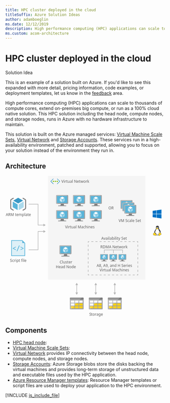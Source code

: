 ```yaml
---
title: HPC cluster deployed in the cloud
titleSuffix: Azure Solution Ideas
author: adamboeglin
ms.date: 12/12/2019
description: High performance computing (HPC) applications can scale to thousands of compute cores, extend on-premises big compute, or run as a 100% cloud native solution. This HPC solution including the head node, compute nodes, and storage nodes, runs in Azure with no hardware infrastructure to maintain.
ms.custom: acom-architecture
---
```

# HPC cluster deployed in the cloud

<div class="alert">
    <p class="alert-title">
        <span class="icon is-left" aria-hidden="true">
            <span class="icon docon docon-lightbulb" role="presentation"></span>
        </span>Solution Idea</p>
    <p>This is an example of a solution built on Azure. If you'd like to see this expanded with more detail, pricing information, code examples, or deployment templates, let us know in the <a href="#feedback">feedback</a> area.</p>
</div>

High performance computing (HPC) applications can scale to thousands of compute cores, extend on-premises big compute, or run as a 100% cloud native solution. This HPC solution including the head node, compute nodes, and storage nodes, runs in Azure with no hardware infrastructure to maintain.

This solution is built on the Azure managed services: [Virtual Machine Scale Sets](https://azure.microsoft.com/services/virtual-machine-scale-sets/), [Virtual Network](https://azure.microsoft.com/services/virtual-network/) and [Storage Accounts](https://azure.microsoft.com/services/storage/). These services run in a high-availability environment, patched and supported, allowing you to focus on your solution instead of the environment they run in.

## Architecture

<svg class="architecture-diagram" aria-labelledby="hpc-cluster" height="446.681" viewbox="0 0 497.36 446.681" width="497.36" xmlns="http://www.w3.org/2000/svg">
    <path fill="#ededed" opacity=".5" d="M135.423 0h307.156v328H135.423z"/>
    <path fill="none" stroke="#b5b5b5" stroke-miterlimit="10" stroke-width="1.643" d="M73.895 89.594h29.715v66.084h18.111"/>
    <path fill="#b5b5b5" d="M120.523 159.773l7.093-4.095-7.093-4.096v8.191z"/>
    <path fill="none" stroke="#b5b5b5" stroke-miterlimit="10" stroke-width="1.643" d="M73.895 233.903h29.715v-58h18.111"/>
    <path fill="#b5b5b5" d="M120.523 179.998l7.093-4.095-7.093-4.096v8.191z"/>
    <text fill="#5d5d5d" font-family="SegoeUI, Segoe UI" font-size="12" transform="translate(326 106.445)">
        OR
    </text>
    <path fill="none" stroke="#b5b5b5" stroke-miterlimit="10" stroke-width="1.643" d="M286.061 369.996v-25.841"/>
    <path fill="#b5b5b5" d="M290.156 368.798l-4.095 7.093-4.096-7.093h8.191zM290.156 345.354l-4.095-7.093-4.096 7.093h8.191z"/>
    <path fill="none" stroke="#b5b5b5" stroke-miterlimit="10" stroke-width="1.643" d="M346.171 369.996v-25.841"/>
    <path fill="#b5b5b5" d="M350.267 368.798l-4.096 7.093-4.095-7.093h8.191zM350.267 345.354l-4.096-7.093-4.095 7.093h8.191z"/>
    <path fill="none" stroke="#b5b5b5" stroke-miterlimit="10" stroke-width="1.643" d="M225.862 369.996v-25.841"/>
    <path fill="#b5b5b5" d="M229.958 368.798l-4.096 7.093-4.095-7.093h8.191zM229.958 345.354l-4.096-7.093-4.095 7.093h8.191z"/>
    <text fill="#5d5d5d" font-family="SegoeUI, Segoe UI" font-size="12" transform="translate(303.415 201.545)">
        <tspan letter-spacing="-.02em">A</tspan><tspan x="7.506" y="0">vailability Set</tspan>
    </text>
    <g fill="none" stroke="#b5b5b5" stroke-miterlimit="10" stroke-width="1.757">
        <path d="M419.113 310.172v3.21h-3.209"/>
        <path stroke-dasharray="6.547 6.547" d="M409.357 313.382H268.596"/>
        <path d="M265.322 313.382h-3.209v-3.21"/>
        <path stroke-dasharray="6.601 6.601" d="M262.113 303.571v-89.116"/>
        <path d="M262.113 211.154v-3.21h3.209"/>
        <path stroke-dasharray="6.547 6.547" d="M271.869 207.944H412.63"/>
        <path d="M415.904 207.944h3.209v3.21"/>
        <path stroke-dasharray="6.601 6.601" d="M419.113 217.755v89.117"/>
    </g>
    <text fill="#5d5d5d" font-family="SegoeUI, Segoe UI" font-size="12" transform="translate(1.414 127.228)">
        ARM template
    </text>
    <path d="M40.677 87.362a.428.428 0 01-.22-.064l-14.711-8.49a.445.445 0 01-.223-.389.437.437 0 01.223-.382L40.362 69.6a.452.452 0 01.442 0l14.714 8.5a.445.445 0 010 .769L40.9 87.3a.438.438 0 01-.222.063" fill="#3999c6"/>
    <path d="M38.562 108a.444.444 0 01-.226-.059l-14.664-8.465a.436.436 0 01-.226-.386V82.105a.45.45 0 01.226-.389.463.463 0 01.448 0l14.662 8.464a.45.45 0 01.218.387v16.987a.437.437 0 01-.438.445M42.711 108a.474.474 0 01-.226-.059.444.444 0 01-.22-.386V90.677a.452.452 0 01.22-.387l14.66-8.461a.458.458 0 01.448 0 .452.452 0 01.22.385v16.877a.446.446 0 01-.22.386l-14.665 8.464a.4.4 0 01-.217.058" fill="#59b4d9"/>
    <path d="M42.711 108a.474.474 0 01-.226-.059.444.444 0 01-.22-.386V90.677a.452.452 0 01.22-.387l14.66-8.461a.458.458 0 01.448 0 .452.452 0 01.22.385v16.877a.446.446 0 01-.22.386l-14.665 8.464a.4.4 0 01-.217.058" fill="#fff" opacity=".5" style="isolation:isolate"/>
    <path d="M25.188 109.886a1.45 1.45 0 01-.726-.195l-6.845-3.952a4.211 4.211 0 01-1.987-3.439V77.133a4.206 4.206 0 011.987-3.441l6.845-3.952a1.455 1.455 0 011.455 2.519l-6.845 3.952a1.4 1.4 0 00-.532.922V102.3a1.4 1.4 0 00.532.922l6.845 3.952a1.455 1.455 0 01-.729 2.715zM56.072 69.544a1.45 1.45 0 01.726.2l6.845 3.952a4.21 4.21 0 011.987 3.442V102.3a4.206 4.206 0 01-1.987 3.441L56.8 109.69a1.455 1.455 0 01-1.455-2.519l6.845-3.952a1.4 1.4 0 00.532-.922V77.133a1.4 1.4 0 00-.532-.922l-6.845-3.952a1.455 1.455 0 01.729-2.715z" fill="#7a7a7a"/>
    <g>
        <text fill="#5d5d5d" font-family="SegoeUI, Segoe UI" font-size="12" transform="translate(14.823 271.537)">
            Script file
        </text>
        <path fill="#59b4d9" d="M60.631 210.345l-4.8-4.8-2-2h-35.2v50h44v-41.2l-2-2z"/>
        <path fill="#fff" opacity=".8" style="isolation:isolate" d="M53.631 205.545h-33v46h40v-39h-7v-7z"/>
        <path d="M33.238 234.675l-9.692-4.656v-1.15l9.692-5.058v2.062l-7.087 3.516v.043l7.087 3.191zM45.5 220.175l-7.521 18.146h-2.29l7.489-18.146zM57.864 229.954l-9.692 4.656v-2.051l7.1-3.158v-.065l-7.1-3.517v-2.062l9.692 5.047z" fill="#59b4d9"/>
    </g>
    <g>
        <text fill="#5d5d5d" font-family="SegoeUI, Segoe UI" font-size="12" transform="translate(171.74 277.139)">
            Cluster<tspan x="-11.936" y="14.4">Head Node</tspan>
        </text>
        <path d="M195.8 247.769h-10.425c1.253 4.424-.43 5.058-7.8 5.058v2.316h25.073v-2.316c-7.373 0-8.1-.632-6.842-5.058" fill="#7a7a7a"/>
        <path d="M206.964 219.75h-33.946a2.169 2.169 0 00-2.084 2.183v23.673a2.157 2.157 0 002.084 2.165h33.947a2.37 2.37 0 002.317-2.165v-23.673a2.378 2.378 0 00-2.317-2.183" fill="#a0a1a2"/>
        <path d="M206.988 219.752H173.017a2.168 2.168 0 00-2.084 2.183v23.672a2.157 2.157 0 002.084 2.166h.808z" fill="#fff" opacity=".2" style="isolation:isolate"/>
        <path fill="#59b4d9" d="M206.288 222.701v22.119H173.84v-22.119h32.448z"/>
        <path fill="#59b4d9" d="M173.84 244.82h.044v-22.118l29.666-.045h.001l-29.711.045v22.118z"/>
        <path fill="#a0a1a2" d="M177.571 252.826h25.073v2.317h-25.073z"/>
        <path d="M190.5 221.356a.544.544 0 11-.545-.545.545.545 0 01.545.545" fill="#b8d432"/>
        <path d="M190.525 233.09a.213.213 0 01-.1-.029l-6.752-3.9a.208.208 0 01-.1-.177.2.2 0 01.1-.176l6.712-3.872a.205.205 0 01.2 0l6.754 3.9a.205.205 0 010 .353l-6.709 3.872a.207.207 0 01-.1.029" fill="#fff"/>
        <path d="M189.555 242.563a.193.193 0 01-.1-.028l-6.732-3.885a.2.2 0 01-.1-.177v-7.8a.207.207 0 01.31-.177l6.731 3.884a.214.214 0 01.1.179v7.8a.208.208 0 01-.1.177.215.215 0 01-.1.028" fill="#fff" opacity=".7" style="isolation:isolate"/>
        <path d="M191.461 242.563a.22.22 0 01-.106-.028.208.208 0 01-.1-.177v-7.748a.212.212 0 01.1-.177l6.731-3.884a.2.2 0 01.2 0 .2.2 0 01.1.176v7.747a.2.2 0 01-.1.177l-6.729 3.885a.181.181 0 01-.1.028" fill="#fff" opacity=".4" style="isolation:isolate"/>
    </g>
    <g>
        <text fill="#5d5d5d" font-family="SegoeUI, Segoe UI" font-size="12" transform="translate(188.906 166.482)">
            Virtual Machines
        </text>
        <path d="M185.437 136.62H175.01c1.253 4.424-.43 5.058-7.8 5.058v2.316h25.073v-2.316c-7.373 0-8.1-.632-6.842-5.058" fill="#7a7a7a"/>
        <path d="M196.6 108.6h-33.947a2.169 2.169 0 00-2.084 2.183v23.673a2.157 2.157 0 002.084 2.165H196.6a2.37 2.37 0 002.317-2.165v-23.672a2.378 2.378 0 00-2.317-2.184" fill="#a0a1a2"/>
        <path d="M196.623 108.6h-33.971a2.168 2.168 0 00-2.084 2.183v23.672a2.157 2.157 0 002.084 2.166h.808z" fill="#fff" opacity=".2" style="isolation:isolate"/>
        <path fill="#59b4d9" d="M195.923 111.552v22.12h-32.448v-22.12h32.448z"/>
        <path fill="#59b4d9" d="M163.475 133.672h.044v-22.119l29.666-.045h.001l-29.711.045v22.119z"/>
        <path fill="#a0a1a2" d="M167.206 141.678h25.073v2.317h-25.073z"/>
        <path d="M180.139 110.208a.544.544 0 11-.545-.545.545.545 0 01.545.545" fill="#b8d432"/>
        <path d="M180.16 121.941a.213.213 0 01-.1-.029l-6.752-3.9a.208.208 0 01-.1-.177.2.2 0 01.1-.176l6.712-3.872a.205.205 0 01.2 0l6.754 3.9a.205.205 0 010 .353l-6.709 3.872a.207.207 0 01-.1.029" fill="#fff"/>
        <path d="M179.19 131.414a.193.193 0 01-.1-.028l-6.732-3.885a.2.2 0 01-.1-.177v-7.8a.207.207 0 01.31-.177l6.731 3.884a.214.214 0 01.1.179v7.8a.208.208 0 01-.1.177.215.215 0 01-.1.028" fill="#fff" opacity=".7" style="isolation:isolate"/>
        <path d="M181.1 131.414a.22.22 0 01-.106-.028.208.208 0 01-.1-.177v-7.748a.212.212 0 01.1-.177l6.731-3.884a.2.2 0 01.2 0 .2.2 0 01.1.176v7.747a.2.2 0 01-.1.177l-6.729 3.885a.181.181 0 01-.1.028" fill="#fff" opacity=".4" style="isolation:isolate"/>
        <g>
            <path d="M238.731 136.62H228.3c1.253 4.424-.43 5.058-7.8 5.058v2.316h25.073v-2.316c-7.373 0-8.1-.632-6.842-5.058" fill="#7a7a7a"/>
            <path d="M249.893 108.6h-33.946a2.169 2.169 0 00-2.084 2.183v23.673a2.157 2.157 0 002.084 2.165h33.947a2.37 2.37 0 002.317-2.165v-23.672a2.378 2.378 0 00-2.317-2.183" fill="#a0a1a2"/>
            <path d="M249.917 108.6H215.946a2.168 2.168 0 00-2.084 2.183v23.672a2.157 2.157 0 002.084 2.166h.808z" fill="#fff" opacity=".2" style="isolation:isolate"/>
            <path fill="#59b4d9" d="M249.217 111.552v22.12h-32.448v-22.12h32.448z"/>
            <path fill="#59b4d9" d="M216.769 133.672h.044v-22.119l29.666-.045h.001l-29.711.045v22.119z"/>
            <path fill="#a0a1a2" d="M220.5 141.678h25.073v2.317H220.5z"/>
            <path d="M233.433 110.208a.544.544 0 11-.545-.545.545.545 0 01.545.545" fill="#b8d432"/>
            <path d="M233.455 121.941a.213.213 0 01-.1-.029l-6.752-3.9a.208.208 0 01-.1-.177.2.2 0 01.1-.176l6.712-3.872a.205.205 0 01.2 0l6.754 3.9a.205.205 0 010 .353l-6.709 3.872a.207.207 0 01-.1.029" fill="#fff"/>
            <path d="M232.484 131.414a.193.193 0 01-.1-.028l-6.732-3.885a.2.2 0 01-.1-.177v-7.8a.207.207 0 01.31-.177l6.731 3.884a.214.214 0 01.1.179v7.8a.208.208 0 01-.1.177.215.215 0 01-.1.028" fill="#fff" opacity=".7" style="isolation:isolate"/>
            <path d="M234.39 131.414a.22.22 0 01-.106-.028.208.208 0 01-.1-.177v-7.748a.212.212 0 01.1-.177l6.731-3.884a.2.2 0 01.2 0 .2.2 0 01.1.176v7.747a.2.2 0 01-.1.177l-6.729 3.885a.181.181 0 01-.1.028" fill="#fff" opacity=".4" style="isolation:isolate"/>
        </g>
        <g>
            <path d="M185.437 88.741H175.01c1.253 4.424-.43 5.058-7.8 5.058v2.316h25.073V93.8c-7.373 0-8.1-.632-6.842-5.058" fill="#7a7a7a"/>
            <path d="M196.6 60.722h-33.947a2.169 2.169 0 00-2.084 2.183v23.673a2.157 2.157 0 002.084 2.165H196.6a2.37 2.37 0 002.317-2.165V62.905a2.378 2.378 0 00-2.317-2.183" fill="#a0a1a2"/>
            <path d="M196.623 60.724h-33.971a2.168 2.168 0 00-2.084 2.183v23.671a2.157 2.157 0 002.084 2.166h.808z" fill="#fff" opacity=".2" style="isolation:isolate"/>
            <path fill="#59b4d9" d="M195.923 63.673v22.119h-32.448V63.673h32.448z"/>
            <path fill="#59b4d9" d="M163.475 85.792h.044V63.674l29.666-.045h.001l-29.711.045v22.118z"/>
            <path fill="#a0a1a2" d="M167.206 93.799h25.073v2.317h-25.073z"/>
            <path d="M180.139 62.328a.544.544 0 11-.545-.545.545.545 0 01.545.545" fill="#b8d432"/>
            <path d="M180.16 74.062a.213.213 0 01-.1-.029l-6.752-3.9a.208.208 0 01-.1-.177.2.2 0 01.1-.176l6.712-3.872a.205.205 0 01.2 0l6.754 3.9a.205.205 0 010 .353l-6.709 3.872a.207.207 0 01-.1.029" fill="#fff"/>
            <path d="M179.19 83.535a.193.193 0 01-.1-.028l-6.732-3.885a.2.2 0 01-.1-.177v-7.8a.207.207 0 01.31-.177l6.731 3.884a.214.214 0 01.1.179v7.8a.208.208 0 01-.1.177.215.215 0 01-.1.028" fill="#fff" opacity=".7" style="isolation:isolate"/>
            <path d="M181.1 83.535a.22.22 0 01-.106-.028.208.208 0 01-.1-.177v-7.747a.212.212 0 01.1-.177l6.731-3.884a.2.2 0 01.2 0 .2.2 0 01.1.176v7.747a.2.2 0 01-.1.177l-6.725 3.886a.181.181 0 01-.1.028" fill="#fff" opacity=".4" style="isolation:isolate"/>
        </g>
        <g>
            <path d="M238.731 88.741H228.3c1.253 4.424-.43 5.058-7.8 5.058v2.316h25.073V93.8c-7.373 0-8.1-.632-6.842-5.058" fill="#7a7a7a"/>
            <path d="M249.893 60.722h-33.946a2.169 2.169 0 00-2.084 2.183v23.673a2.157 2.157 0 002.084 2.165h33.947a2.37 2.37 0 002.317-2.165V62.905a2.378 2.378 0 00-2.317-2.183" fill="#a0a1a2"/>
            <path d="M249.917 60.724H215.946a2.168 2.168 0 00-2.084 2.183v23.671a2.157 2.157 0 002.084 2.166h.808z" fill="#fff" opacity=".2" style="isolation:isolate"/>
            <path fill="#59b4d9" d="M249.217 63.673v22.119h-32.448V63.673h32.448z"/>
            <path fill="#59b4d9" d="M216.769 85.792h.044V63.674l29.666-.045h.001l-29.711.045v22.118z"/>
            <path fill="#a0a1a2" d="M220.5 93.799h25.073v2.317H220.5z"/>
            <path d="M233.433 62.328a.544.544 0 11-.545-.545.545.545 0 01.545.545" fill="#b8d432"/>
            <path d="M233.455 74.062a.213.213 0 01-.1-.029l-6.752-3.9a.208.208 0 01-.1-.177.2.2 0 01.1-.176l6.712-3.872a.205.205 0 01.2 0l6.754 3.9a.205.205 0 010 .353l-6.709 3.872a.207.207 0 01-.1.029" fill="#fff"/>
            <path d="M232.484 83.535a.193.193 0 01-.1-.028l-6.732-3.885a.2.2 0 01-.1-.177v-7.8a.207.207 0 01.31-.177l6.731 3.884a.214.214 0 01.1.179v7.8a.208.208 0 01-.1.177.215.215 0 01-.1.028" fill="#fff" opacity=".7" style="isolation:isolate"/>
            <path d="M234.39 83.535a.22.22 0 01-.106-.028.208.208 0 01-.1-.177v-7.747a.212.212 0 01.1-.177l6.731-3.884a.2.2 0 01.2 0 .2.2 0 01.1.176v7.747a.2.2 0 01-.1.177l-6.729 3.885a.181.181 0 01-.1.028" fill="#fff" opacity=".4" style="isolation:isolate"/>
        </g>
        <g>
            <path d="M291.731 136.62H281.3c1.253 4.424-.43 5.058-7.8 5.058v2.316h25.073v-2.316c-7.373 0-8.1-.632-6.842-5.058" fill="#7a7a7a"/>
            <path d="M302.893 108.6h-33.946a2.169 2.169 0 00-2.084 2.183v23.673a2.157 2.157 0 002.084 2.165h33.947a2.37 2.37 0 002.317-2.165v-23.672a2.378 2.378 0 00-2.317-2.183" fill="#a0a1a2"/>
            <path d="M302.917 108.6H268.946a2.168 2.168 0 00-2.084 2.183v23.672a2.157 2.157 0 002.084 2.166h.808z" fill="#fff" opacity=".2" style="isolation:isolate"/>
            <path fill="#59b4d9" d="M302.217 111.552v22.12h-32.448v-22.12h32.448z"/>
            <path fill="#59b4d9" d="M269.769 133.672h.044v-22.119l29.666-.045h.001l-29.711.045v22.119z"/>
            <path fill="#a0a1a2" d="M273.5 141.678h25.073v2.317H273.5z"/>
            <path d="M286.433 110.208a.544.544 0 11-.545-.545.545.545 0 01.545.545" fill="#b8d432"/>
            <path d="M286.455 121.941a.213.213 0 01-.1-.029l-6.752-3.9a.208.208 0 01-.1-.177.2.2 0 01.1-.176l6.712-3.872a.205.205 0 01.2 0l6.754 3.9a.205.205 0 010 .353l-6.709 3.872a.207.207 0 01-.1.029" fill="#fff"/>
            <path d="M285.484 131.414a.193.193 0 01-.1-.028l-6.732-3.885a.2.2 0 01-.1-.177v-7.8a.207.207 0 01.31-.177l6.731 3.884a.214.214 0 01.1.179v7.8a.208.208 0 01-.1.177.215.215 0 01-.1.028" fill="#fff" opacity=".7" style="isolation:isolate"/>
            <path d="M287.39 131.414a.22.22 0 01-.106-.028.208.208 0 01-.1-.177v-7.748a.212.212 0 01.1-.177l6.731-3.884a.2.2 0 01.2 0 .2.2 0 01.1.176v7.747a.2.2 0 01-.1.177l-6.729 3.885a.181.181 0 01-.1.028" fill="#fff" opacity=".4" style="isolation:isolate"/>
        </g>
        <g>
            <path d="M291.731 88.741H281.3c1.253 4.424-.43 5.058-7.8 5.058v2.316h25.073V93.8c-7.373 0-8.1-.632-6.842-5.058" fill="#7a7a7a"/>
            <path d="M302.893 60.722h-33.946a2.169 2.169 0 00-2.084 2.183v23.673a2.157 2.157 0 002.084 2.165h33.947a2.37 2.37 0 002.317-2.165V62.905a2.378 2.378 0 00-2.317-2.183" fill="#a0a1a2"/>
            <path d="M302.917 60.724H268.946a2.168 2.168 0 00-2.084 2.183v23.671a2.157 2.157 0 002.084 2.166h.808z" fill="#fff" opacity=".2" style="isolation:isolate"/>
            <path fill="#59b4d9" d="M302.217 63.673v22.119h-32.448V63.673h32.448z"/>
            <path fill="#59b4d9" d="M269.769 85.792h.044V63.674l29.666-.045h.001l-29.711.045v22.118z"/>
            <path fill="#a0a1a2" d="M273.5 93.799h25.073v2.317H273.5z"/>
            <path d="M286.433 62.328a.544.544 0 11-.545-.545.545.545 0 01.545.545" fill="#b8d432"/>
            <path d="M286.455 74.062a.213.213 0 01-.1-.029l-6.752-3.9a.208.208 0 01-.1-.177.2.2 0 01.1-.176l6.712-3.872a.205.205 0 01.2 0l6.754 3.9a.205.205 0 010 .353l-6.709 3.872a.207.207 0 01-.1.029" fill="#fff"/>
            <path d="M285.484 83.535a.193.193 0 01-.1-.028l-6.732-3.885a.2.2 0 01-.1-.177v-7.8a.207.207 0 01.31-.177l6.731 3.884a.214.214 0 01.1.179v7.8a.208.208 0 01-.1.177.215.215 0 01-.1.028" fill="#fff" opacity=".7" style="isolation:isolate"/>
            <path d="M287.39 83.535a.22.22 0 01-.106-.028.208.208 0 01-.1-.177v-7.747a.212.212 0 01.1-.177l6.731-3.884a.2.2 0 01.2 0 .2.2 0 01.1.176v7.747a.2.2 0 01-.1.177l-6.729 3.885a.181.181 0 01-.1.028" fill="#fff" opacity=".4" style="isolation:isolate"/>
        </g>
    </g>
    <g>
        <text fill="#5d5d5d" font-family="SegoeUI, Segoe UI" font-size="12" transform="translate(358.365 146.482)">
            VM Scale Set
        </text>
        <path d="M399.885 76.752h-33.657a2.148 2.148 0 00-2.065 2.162v23.439a2.137 2.137 0 002.066 2.144h33.656a2.348 2.348 0 002.3-2.144V78.914a2.356 2.356 0 00-2.3-2.162" fill="#a0a1a2"/>
        <path d="M399.908 76.754h-33.68a2.149 2.149 0 00-2.066 2.163v23.438a2.137 2.137 0 002.066 2.144h.8z" fill="#fff" opacity=".2" style="isolation:isolate"/>
        <path fill="#59b4d9" d="M399.291 101.575h-32.247V79.674l32.247-.047v21.948z"/>
        <path d="M383.566 78.343a.54.54 0 11-.54-.539.539.539 0 01.54.539" fill="#b8d432"/>
        <path d="M383.587 89.961a.213.213 0 01-.1-.029l-6.695-3.859a.2.2 0 010-.35l6.654-3.834a.2.2 0 01.2 0l6.7 3.861a.2.2 0 01.1.175.2.2 0 01-.1.175l-6.652 3.833a.214.214 0 01-.1.028" fill="#fff"/>
        <path d="M405.833 84.208h-33.656a2.148 2.148 0 00-2.066 2.162v23.439a2.137 2.137 0 002.066 2.144h33.656a2.348 2.348 0 002.3-2.144V86.37a2.355 2.355 0 00-2.3-2.162" fill="#a0a1a2"/>
        <path d="M405.857 84.21h-33.68a2.148 2.148 0 00-2.066 2.162v23.438a2.137 2.137 0 002.066 2.144h.8z" fill="#fff" opacity=".2" style="isolation:isolate"/>
        <path fill="#59b4d9" d="M405.24 109.031h-32.248V87.13l32.248-.047v21.948z"/>
        <path d="M389.514 85.8a.54.54 0 11-.54-.539.539.539 0 01.54.539" fill="#b8d432"/>
        <path d="M389.536 97.416a.213.213 0 01-.1-.029l-6.695-3.859a.2.2 0 010-.35l6.654-3.834a.2.2 0 01.2 0l6.7 3.861a.2.2 0 01.1.175.2.2 0 01-.1.175l-6.652 3.833a.206.206 0 01-.1.028" fill="#fff"/>
        <path d="M400.8 119.45h-10.341c1.242 4.38-.427 5.008-7.737 5.008v2.294h24.858v-2.293c-7.309 0-8.026-.626-6.782-5.009" fill="#7a7a7a"/>
        <path d="M411.865 91.707h-33.656a2.148 2.148 0 00-2.066 2.162v23.439a2.137 2.137 0 002.066 2.144h33.656a2.348 2.348 0 002.3-2.144V93.869a2.357 2.357 0 00-2.3-2.162" fill="#a0a1a2"/>
        <path d="M411.889 91.71h-33.681a2.148 2.148 0 00-2.066 2.162v23.438a2.137 2.137 0 002.066 2.144h.8z" fill="#fff" opacity=".2" style="isolation:isolate"/>
        <path fill="#59b4d9" d="M411.271 116.531h-32.247V94.63l32.247-.048v21.949z"/>
        <path fill="#a0a1a2" d="M382.723 124.458h24.858v2.294h-24.858z"/>
        <path d="M395.546 93.3a.54.54 0 11-.54-.539.539.539 0 01.54.539" fill="#b8d432"/>
        <path d="M395.567 104.916a.213.213 0 01-.1-.029l-6.695-3.859a.2.2 0 010-.35l6.654-3.834a.2.2 0 01.2 0l6.7 3.861a.2.2 0 01.1.175.2.2 0 01-.1.175l-6.652 3.833a.214.214 0 01-.1.028" fill="#fff"/>
        <path d="M394.6 114.3a.194.194 0 01-.1-.027l-6.675-3.847a.2.2 0 01-.1-.175v-7.72a.2.2 0 01.1-.175.2.2 0 01.2 0l6.674 3.846a.213.213 0 01.1.177v7.72a.2.2 0 01-.1.175.223.223 0 01-.1.026" fill="#fff" opacity=".7" style="isolation:isolate"/>
        <path d="M396.495 114.3a.219.219 0 01-.1-.027.206.206 0 01-.1-.175v-7.672a.21.21 0 01.1-.175l6.674-3.845a.2.2 0 01.3.175v7.671a.2.2 0 01-.1.175l-6.672 3.847a.194.194 0 01-.1.026" fill="#fff" opacity=".4" style="isolation:isolate"/>
    </g>
    <g>
        <path d="M315.81 265.4h-6.7c.805 2.843-.277 3.251-5.015 3.251v1.489h16.113v-1.489c-4.739 0-5.2-.406-4.4-3.251" fill="#7a7a7a"/>
        <path d="M322.983 247.4h-21.816a1.394 1.394 0 00-1.339 1.4v15.213a1.386 1.386 0 001.339 1.391h21.816a1.523 1.523 0 001.489-1.391V248.8a1.528 1.528 0 00-1.489-1.4" fill="#a0a1a2"/>
        <path d="M323 247.4h-21.833a1.393 1.393 0 00-1.339 1.4v15.213a1.386 1.386 0 001.339 1.392h.519z" fill="#fff" opacity=".2" style="isolation:isolate"/>
        <path fill="#59b4d9" d="M322.548 249.294v14.215h-20.853v-14.215h20.853z"/>
        <path fill="#59b4d9" d="M301.695 263.509h.029v-14.215l19.065-.028h.001l-19.095.028v14.215z"/>
        <path fill="#a0a1a2" d="M304.093 268.654h16.113v1.489h-16.113z"/>
        <path d="M312.4 248.43a.35.35 0 11-.35-.35.35.35 0 01.35.35" fill="#b8d432"/>
        <path d="M312.419 255.97a.137.137 0 01-.066-.019l-4.339-2.5a.133.133 0 01-.065-.114.131.131 0 01.065-.113l4.313-2.489a.132.132 0 01.13 0l4.341 2.506a.132.132 0 010 .227l-4.312 2.488a.133.133 0 01-.067.019" fill="#fff"/>
        <path d="M311.8 262.059a.124.124 0 01-.066-.018l-4.327-2.5a.128.128 0 01-.067-.114v-5.011a.133.133 0 01.2-.114l4.326 2.5a.138.138 0 01.064.115v5.011a.134.134 0 01-.064.114.138.138 0 01-.066.018" fill="#fff" opacity=".7" style="isolation:isolate"/>
        <path d="M313.02 262.059a.142.142 0 01-.068-.018.134.134 0 01-.064-.114v-4.979a.136.136 0 01.064-.114l4.326-2.5a.128.128 0 01.13 0 .13.13 0 01.067.113v4.979a.129.129 0 01-.067.114l-4.325 2.5a.117.117 0 01-.064.018" fill="#fff" opacity=".4" style="isolation:isolate"/>
        <g>
            <path d="M344.8 265.4h-6.7c.805 2.843-.277 3.251-5.015 3.251v1.489H349.2v-1.489c-4.739 0-5.2-.406-4.4-3.251" fill="#7a7a7a"/>
            <path d="M351.974 247.4h-21.816a1.394 1.394 0 00-1.339 1.4v15.213a1.386 1.386 0 001.339 1.391h21.816a1.523 1.523 0 001.489-1.391V248.8a1.528 1.528 0 00-1.489-1.4" fill="#a0a1a2"/>
            <path d="M351.99 247.4h-21.832a1.393 1.393 0 00-1.339 1.4v15.213a1.386 1.386 0 001.339 1.392h.519z" fill="#fff" opacity=".2" style="isolation:isolate"/>
            <path fill="#59b4d9" d="M351.54 249.294v14.215h-20.854v-14.215h20.854z"/>
            <path fill="#59b4d9" d="M330.686 263.509h.029v-14.215l19.065-.028h.001l-19.095.028v14.215z"/>
            <path fill="#a0a1a2" d="M333.084 268.654h16.113v1.489h-16.113z"/>
            <path d="M341.4 248.43a.35.35 0 11-.35-.35.35.35 0 01.35.35" fill="#b8d432"/>
            <path d="M341.41 255.97a.137.137 0 01-.066-.019l-4.339-2.5a.133.133 0 01-.065-.114.131.131 0 01.065-.113l4.313-2.489a.132.132 0 01.13 0l4.341 2.506a.132.132 0 010 .227l-4.312 2.488a.133.133 0 01-.067.019" fill="#fff"/>
            <path d="M340.786 262.059a.124.124 0 01-.066-.018l-4.327-2.5a.128.128 0 01-.067-.114v-5.011a.133.133 0 01.2-.114l4.326 2.5a.138.138 0 01.064.115v5.011a.134.134 0 01-.064.114.138.138 0 01-.066.018" fill="#fff" opacity=".7" style="isolation:isolate"/>
            <path d="M342.011 262.059a.142.142 0 01-.068-.018.134.134 0 01-.064-.114v-4.979a.136.136 0 01.064-.114l4.326-2.5a.128.128 0 01.13 0 .13.13 0 01.067.113v4.979a.129.129 0 01-.067.114l-4.325 2.5a.117.117 0 01-.064.018" fill="#fff" opacity=".4" style="isolation:isolate"/>
        </g>
        <g>
            <path d="M373.792 265.4h-6.7c.805 2.843-.277 3.251-5.015 3.251v1.489h16.113v-1.489c-4.739 0-5.2-.406-4.4-3.251" fill="#7a7a7a"/>
            <path d="M380.965 247.4h-21.816a1.394 1.394 0 00-1.339 1.4v15.213a1.386 1.386 0 001.339 1.391h21.816a1.523 1.523 0 001.489-1.391V248.8a1.528 1.528 0 00-1.489-1.4" fill="#a0a1a2"/>
            <path d="M380.981 247.4h-21.832a1.393 1.393 0 00-1.339 1.4v15.213a1.386 1.386 0 001.339 1.392h.519z" fill="#fff" opacity=".2" style="isolation:isolate"/>
            <path fill="#59b4d9" d="M380.531 249.294v14.215h-20.853v-14.215h20.853z"/>
            <path fill="#59b4d9" d="M359.678 263.509h.028v-14.215l19.065-.028h.001l-19.094.028v14.215z"/>
            <path fill="#a0a1a2" d="M362.075 268.654h16.113v1.489h-16.113z"/>
            <path d="M370.387 248.43a.35.35 0 11-.35-.35.35.35 0 01.35.35" fill="#b8d432"/>
            <path d="M370.4 255.97a.137.137 0 01-.066-.019l-4.339-2.5a.133.133 0 01-.065-.114.131.131 0 01.065-.113l4.313-2.489a.132.132 0 01.13 0l4.341 2.506a.132.132 0 010 .227l-4.312 2.488a.133.133 0 01-.067.019" fill="#fff"/>
            <path d="M369.777 262.059a.124.124 0 01-.066-.018l-4.327-2.5a.128.128 0 01-.067-.114v-5.011a.133.133 0 01.2-.114l4.326 2.5a.138.138 0 01.064.115v5.011a.134.134 0 01-.064.114.138.138 0 01-.066.018" fill="#fff" opacity=".7" style="isolation:isolate"/>
            <path d="M371 262.059a.142.142 0 01-.068-.018.134.134 0 01-.064-.114v-4.979a.136.136 0 01.064-.114l4.326-2.5a.128.128 0 01.13 0 .13.13 0 01.067.113v4.979a.129.129 0 01-.067.114l-4.325 2.5a.117.117 0 01-.064.018" fill="#fff" opacity=".4" style="isolation:isolate"/>
        </g>
        <path fill="none" stroke="#b5b5b5" stroke-miterlimit="10" stroke-width="1.643" d="M370.879 244.285v-9.857h-58v9.857M341.879 244.285v-9.857"/>
        <text fill="#5d5d5d" font-family="SegoeUI, Segoe UI" font-size="12" transform="translate(300.603 228.762)">
            RDMA Network
        </text>
        <text fill="#5d5d5d" font-family="SegoeUI, Segoe UI" font-size="12" transform="translate(288.705 287.762)">
            A8, A9, and H Series<tspan x="9.19" y="14.4">Virtual Machines</tspan>
        </text>
    </g>
    <g>
        <path d="M204.06 420.3a1.6 1.6 0 001.657 1.657h40.291a1.6 1.6 0 001.657-1.657v-28.867H204.06z" fill="#a0a1a2"/>
        <path d="M246.009 384.8h-40.292a1.6 1.6 0 00-1.657 1.657v4.971h43.605v-4.971a1.6 1.6 0 00-1.657-1.657" fill="#7a7a7a"/>
        <path fill="#fff" d="M220.456 394.31h10.989v6.628h-10.989z"/>
        <path fill="#fcd116" d="M220.456 403.293h10.989v6.628h-10.989zM233.538 403.293h10.989v6.628h-10.989z"/>
        <path fill="#fff" d="M233.538 394.31h10.989v6.628h-10.989zM207.374 394.31h10.989v6.628h-10.989zM207.374 403.293h10.989v6.628h-10.989z"/>
        <path fill="#fcd116" d="M207.374 412.189h10.989v6.628h-10.989zM220.456 412.189h10.989v6.628h-10.989zM233.538 412.189h10.989v6.628h-10.989z"/>
        <path d="M205.717 384.8a1.781 1.781 0 00-1.657 1.657V420.3a1.781 1.781 0 001.657 1.657h1.831l34.536-37.157z" fill="#fff" opacity=".2" style="isolation:isolate"/>
        <g>
            <path d="M264.171 420.3a1.6 1.6 0 001.657 1.657h40.291a1.6 1.6 0 001.657-1.657v-28.867h-43.605z" fill="#a0a1a2"/>
            <path d="M306.119 384.8h-40.291a1.6 1.6 0 00-1.657 1.657v4.971h43.605v-4.971a1.6 1.6 0 00-1.657-1.657" fill="#7a7a7a"/>
            <path fill="#fff" d="M280.567 394.31h10.989v6.628h-10.989z"/>
            <path fill="#fcd116" d="M280.567 403.293h10.989v6.628h-10.989zM293.648 403.293h10.989v6.628h-10.989z"/>
            <path fill="#fff" d="M293.648 394.31h10.989v6.628h-10.989zM267.485 394.31h10.989v6.628h-10.989zM267.485 403.293h10.989v6.628h-10.989z"/>
            <path fill="#fcd116" d="M267.485 412.189h10.989v6.628h-10.989zM280.567 412.189h10.989v6.628h-10.989zM293.648 412.189h10.989v6.628h-10.989z"/>
            <path d="M265.828 384.8a1.781 1.781 0 00-1.657 1.657V420.3a1.781 1.781 0 001.657 1.657h1.831l34.536-37.157z" fill="#fff" opacity=".2" style="isolation:isolate"/>
        </g>
        <g>
            <path d="M324.282 420.3a1.6 1.6 0 001.657 1.657h40.291a1.6 1.6 0 001.657-1.657v-28.867h-43.605z" fill="#a0a1a2"/>
            <path d="M366.23 384.8h-40.291a1.6 1.6 0 00-1.657 1.657v4.971h43.605v-4.971a1.6 1.6 0 00-1.657-1.657" fill="#7a7a7a"/>
            <path fill="#fff" d="M340.677 394.31h10.989v6.628h-10.989z"/>
            <path fill="#fcd116" d="M340.677 403.293h10.989v6.628h-10.989zM353.759 403.293h10.989v6.628h-10.989z"/>
            <path fill="#fff" d="M353.759 394.31h10.989v6.628h-10.989zM327.596 394.31h10.989v6.628h-10.989zM327.596 403.293h10.989v6.628h-10.989z"/>
            <path fill="#fcd116" d="M327.596 412.189h10.989v6.628h-10.989zM340.677 412.189h10.989v6.628h-10.989zM353.759 412.189h10.989v6.628h-10.989z"/>
            <path d="M325.939 384.8a1.781 1.781 0 00-1.657 1.657V420.3a1.781 1.781 0 001.657 1.657h1.831l34.535-37.157z" fill="#fff" opacity=".2" style="isolation:isolate"/>
        </g>
        <text fill="#5d5d5d" font-family="SegoeUI, Segoe UI" font-size="12" transform="translate(265.621 441.748)">
            <tspan letter-spacing="-.032em">S</tspan><tspan x="5.988" y="0">torage</tspan>
        </text>
    </g>
    <g>
        <text fill="#5d5d5d" font-family="SegoeUI, Segoe UI" font-size="12" transform="translate(177.309 21.723)">
            Virtual Network
        </text>
        <path d="M172.81 17.949a.82.82 0 000-1.078l-1.438-1.438-6.47-6.29a.689.689 0 00-1.018 0 .712.712 0 000 1.078l6.77 6.65a.759.759 0 010 1.078l-6.889 6.889a.759.759 0 000 1.078.741.741 0 001.018 0l6.41-6.35.06-.06zM143.216 17.949a.82.82 0 010-1.078l1.438-1.438 6.47-6.29a.689.689 0 011.018 0 .712.712 0 010 1.078l-6.65 6.65a.759.759 0 000 1.078l6.77 6.889a.759.759 0 010 1.078.741.741 0 01-1.018 0l-6.53-6.29-.06-.06z" fill="#3999c6"/>
        <path d="M153.939 17.41a1.994 1.994 0 01-1.977 1.977 2.193 2.193 0 01-2.1-1.977 2.023 2.023 0 012.1-1.977 1.955 1.955 0 011.977 1.977zM159.99 17.41a1.994 1.994 0 01-1.977 1.977 2.193 2.193 0 01-2.1-1.977 2.1 2.1 0 012.1-1.977 1.994 1.994 0 011.977 1.977z" fill="#7fba00"/>
        <circle cx="164.123" cy="17.41" fill="#7fba00" r="1.977"/>
    </g>
    <g>
        <g fill="#0072c6">
            <path d="M478.624 120.103h15.157v-13.301l-15.157 2.165v11.136zM477.541 120.103v-10.981l-11.6 1.546v9.435h11.6zM478.624 121.186v11.29l15.157 2.166v-13.456h-15.157zM477.541 121.186h-11.6v9.589l11.6 1.547v-11.136z"/>
        </g>
    </g>
    <g>
        <path fill="#fff" d="M479.984 161.667h1.912l1.54.495 1.142 3.886 3.876 6.324 2.311 4.609.265 1.906-.186 1.856-2.23 2.575-3.425 3.121-4.196.228h-4.195l-1.931-3.269-2.754-5.26v-3.265l2.927-4.01 1.463-2.496.344-2.469-.249-2.31.538-1.426 2.848-.495z"/>
        <path d="M482.882 165.708c-.293-.125-.513-.2-.707-.268a2.852 2.852 0 01-.692-.308 3.167 3.167 0 00-1.553-.562h-.091a1.986 1.986 0 00-.64.109 2.879 2.879 0 00-1.06.72l-.076.073-.005.005a1.517 1.517 0 01-.135.1l-.092.067c-.138.1-.344.253-.642.476a.7.7 0 00-.279.819 1.9 1.9 0 00.942.985 3.263 3.263 0 01.549.432c.088.08.171.156.261.228a1.714 1.714 0 001.057.411h.142a2.379 2.379 0 001.233-.357c.121-.069.236-.143.347-.215a3.013 3.013 0 01.676-.361 2.24 2.24 0 001.45-1.158.8.8 0 00-.021-.662 1.228 1.228 0 00-.664-.534zM492.556 183.053v-.005a2.687 2.687 0 01-.5-1.237l-.035-.154a2.162 2.162 0 00-.54-1.2 1.524 1.524 0 00-1.166-.341l-.2.007h-.107l-.016.018a3.179 3.179 0 01-2.036 1.033 1.173 1.173 0 01-.3-.037 1.86 1.86 0 01-1.129-1.783v-.062l-.061.01-.016.005-.064.033a1.907 1.907 0 00-.879 1.346 13.6 13.6 0 00-.261 2.42 8.535 8.535 0 01-.4 1.765c-.073.247-.149.5-.216.753a3.333 3.333 0 00-.066 2.3 2.071 2.071 0 001.94 1.24c.069 0 .141 0 .212-.008a4.206 4.206 0 002.751-1.608 6.793 6.793 0 012.423-1.653c.307-.147.6-.286.834-.428.473-.285.673-.53.691-.844a2.571 2.571 0 00-.859-1.57zM476.015 184.176a8.893 8.893 0 01-1.083-1.534v-.011a13.653 13.653 0 00-1.222-2.226 2.209 2.209 0 00-1.4-1.02 1.494 1.494 0 00-.219-.018h-.052a1.233 1.233 0 00-.881.464 5.544 5.544 0 00-.415.526 5.915 5.915 0 01-.475.6 2.392 2.392 0 01-1.006.537l-.191.066a1.489 1.489 0 00-.951.73 2.115 2.115 0 00-.062 1.282l.027.172a2.782 2.782 0 01.008 1.3 2.269 2.269 0 00-.159 1.685c.145.282.453.459 1 .573.3.062.646.1 1.016.139a7.51 7.51 0 012.773.675l.014.007a5.615 5.615 0 002.509.681 3.184 3.184 0 00.707-.075 1.821 1.821 0 001.539-1.785 3.449 3.449 0 00-.98-2.141 30.502 30.502 0 00-.497-.627z" fill="#fcd116"/>
        <path d="M481.291 157.667q-.307 0-.641.026c-5.625.453-4.133 6.4-4.217 8.386a7.191 7.191 0 01-1.4 4.025 19.889 19.889 0 00-3.616 6.017 7.181 7.181 0 00-.384 3.318c-.051.046-.1.093-.146.143-.345.369-.6.815-.885 1.116a2.75 2.75 0 01-1.06.515 1.9 1.9 0 00-1.15.9 2.378 2.378 0 00-.1 1.508 3.234 3.234 0 01.051 1.293 2.493 2.493 0 00-.139 1.974 1.67 1.67 0 001.249.765 13.181 13.181 0 013.693.78l.1-.187-.1.187a5.246 5.246 0 003.481.646 2.261 2.261 0 001.612-1.258c.78 0 1.636-.334 3.008-.41.93-.075 2.093.33 3.429.256a1.815 1.815 0 00.155.417 2.5 2.5 0 002.507 1.429 4.547 4.547 0 003-1.738l-.162-.136.163.135c.842-1.021 2.239-1.444 3.165-2a1.5 1.5 0 00.868-1.137 2.757 2.757 0 00-.955-1.838 3.032 3.032 0 01-.448-1.229 2.442 2.442 0 00-.656-1.395 1.661 1.661 0 00-.506-.305 7.2 7.2 0 00-.23-4.922 16.535 16.535 0 00-2.9-4.631c-1.06-1.337-2.1-2.606-2.076-4.48.032-2.86.315-8.165-4.719-8.172zm.681 4.407a1.268 1.268 0 01.78.266 1.779 1.779 0 01.586.739 2.369 2.369 0 01.222.988.1.1 0 000 .027 2.4 2.4 0 01-.2 1.02 1.981 1.981 0 01-.286.477q-.057-.027-.118-.052c-.283-.121-.5-.2-.681-.261a1.091 1.091 0 00.168-.289 1.535 1.535 0 00.115-.554v-.025a1.538 1.538 0 00-.079-.538.992.992 0 00-.248-.419.506.506 0 00-.354-.161h-.019a.518.518 0 00-.345.137.989.989 0 00-.278.4 1.53 1.53 0 00-.115.556v.023a1.645 1.645 0 00.022.319 3.374 3.374 0 00-.722-.268 2.8 2.8 0 01-.023-.3v-.029a2.362 2.362 0 01.2-1.02 1.8 1.8 0 01.572-.75 1.261 1.261 0 01.788-.281h.014zm-3.909.31a.828.828 0 01.534.2 1.554 1.554 0 01.454.62 2.415 2.415 0 01.2.87 2.578 2.578 0 010 .387q-.056.016-.11.035a2.4 2.4 0 00-.541.27 1.42 1.42 0 00.006-.341v-.019a1.49 1.49 0 00-.108-.438.846.846 0 00-.22-.323.36.36 0 00-.244-.1H478a.354.354 0 00-.25.146.848.848 0 00-.16.356 1.426 1.426 0 00-.03.468v.012a1.442 1.442 0 00.108.446.835.835 0 00.22.322q.023.02.045.035a9.308 9.308 0 01-.216.162l-.177.13a1.61 1.61 0 01-.367-.546 2.445 2.445 0 01-.2-.87 2.44 2.44 0 01.1-.888 1.528 1.528 0 01.38-.667.82.82 0 01.556-.268h.049zm1.778 2.241a2.973 2.973 0 011.612.555 9.9 9.9 0 001.407.58 1.171 1.171 0 01.637.512.74.74 0 01.018.617 2.171 2.171 0 01-1.414 1.124 6.106 6.106 0 00-1.033.581 2.307 2.307 0 01-1.344.346 1.66 1.66 0 01-1.026-.4 6.579 6.579 0 00-.816-.664 1.83 1.83 0 01-.915-.952.647.647 0 01.259-.758c.3-.223.5-.374.641-.475a2.822 2.822 0 00.237-.18 3.055 3.055 0 011.116-.781 1.916 1.916 0 01.621-.106zm3.08 1.821a1.554 1.554 0 00-.621.239c-.232.129-.492.295-.775.458a3.917 3.917 0 01-1.861.638 2.5 2.5 0 01-1.552-.606c-.194-.154-.354-.308-.482-.428a2.45 2.45 0 00-.171-.151.265.265 0 00-.18-.079v.182c-.006.061-.013.059-.013.059a.256.256 0 01.05.029c.038.029.091.077.154.136.125.117.292.279.5.441a2.737 2.737 0 001.7.658 4.1 4.1 0 001.982-.67c.288-.166.549-.332.772-.456a1.51 1.51 0 01.518-.208l-.014-.24zm.642.865a32.14 32.14 0 002.313 5.957 13.882 13.882 0 011.467 4.021 2.47 2.47 0 01.681.086c.857-2.221-.727-4.614-1.451-5.28-.292-.284-.306-.411-.161-.4a7.649 7.649 0 012.192 3.669 4.7 4.7 0 01.024 2.221q.135.056.273.122c1.375.67 1.884 1.252 1.639 2.047h-.259c.2-.63-.242-1.095-1.418-1.627-1.219-.536-2.191-.483-2.355.6q-.016.086-.025.174a1.8 1.8 0 00-.275.122 2.31 2.31 0 00-1.059 1.579 13.659 13.659 0 00-.271 2.486 9.643 9.643 0 01-.424 1.8 6.142 6.142 0 01-7.124.436c-.16-.252-.343-.5-.531-.749-.12-.157-.244-.314-.367-.468a1.484 1.484 0 00.613-.115.774.774 0 00.423-.437 1.754 1.754 0 00-.46-1.552 8.424 8.424 0 00-2.381-2.025 3.371 3.371 0 01-1.53-1.859 4.174 4.174 0 01-.02-2.19 13 13 0 011.694-3.681c.144-.106.051.2-.54 1.294-.53 1-1.52 3.32-.164 5.128a10.75 10.75 0 01.859-3.827c.751-1.7 2.323-4.657 2.448-7.011.064.047.286.2.384.252a7.163 7.163 0 01.785.643 1.94 1.94 0 001.162.452 2.572 2.572 0 001.477-.377 6.8 6.8 0 01.986-.56 2.649 2.649 0 001.387-.933zm3.921 10.828a2.247 2.247 0 01.884.231c.892.412 1.172.765.928 1.284a1.885 1.885 0 01-1.686.85c-.615-.159-.914-1.044-.814-1.714a.644.644 0 01.688-.651zm-1.01 1.223a1.909 1.909 0 001.171 1.834 2.912 2.912 0 002.391-1.014c.1 0 .188-.008.278-.011a1.465 1.465 0 011.128.327 2.175 2.175 0 01.52 1.169 3.1 3.1 0 00.545 1.416c.655.727.866 1.218.848 1.532s-.245.546-.664.8c-.838.506-2.323.945-3.272 2.094a4.152 4.152 0 01-2.712 1.588 2.033 2.033 0 01-2.1-1.2 3.415 3.415 0 01.072-2.253 15.068 15.068 0 00.618-2.529 13.547 13.547 0 01.259-2.407 1.87 1.87 0 01.852-1.31l.061-.032zm-14.383.062a1.435 1.435 0 01.211.017 2.186 2.186 0 011.36 1 13.492 13.492 0 011.216 2.216 15.294 15.294 0 001.586 2.177 3.563 3.563 0 01.969 2.1v.005a1.773 1.773 0 01-1.5 1.73 4.876 4.876 0 01-3.19-.608 12.556 12.556 0 00-3.8-.82 1.268 1.268 0 01-.96-.544 2.167 2.167 0 01.162-1.64v-.008a3.268 3.268 0 00-.035-1.49 2.1 2.1 0 01.056-1.247 1.435 1.435 0 01.919-.7 2.95 2.95 0 001.218-.616c.338-.356.591-.8.888-1.12a1.159 1.159 0 01.879-.447h.013z" fill="#3e3e3e"/>
    </g>
</svg>

## Components
* [HPC head node](https://azure.microsoft.com/services/virtual-machines/): 
* [Virtual Machine Scale Sets](https://azure.microsoft.com/services/virtual-machine-scale-sets/): 
* [Virtual Network](https://azure.microsoft.com/services/virtual-network/) provides IP connectivity between the head node, compute nodes, and storage nodes.
* [Storage Accounts](https://azure.microsoft.com/services/storage/): Azure Storage blobs store the disks backing the virtual machines and provides long-term storage of unstructured data and executable files used by the HPC application.
* [Azure Resource Manager templates](/api/Redirect/documentation/articles/virtual-machines-windows-cli-deploy-templates/): Resource Manager templates or script files are used to deploy your application to the HPC environment.

[!INCLUDE [js_include_file](../../_js/index.md)]
